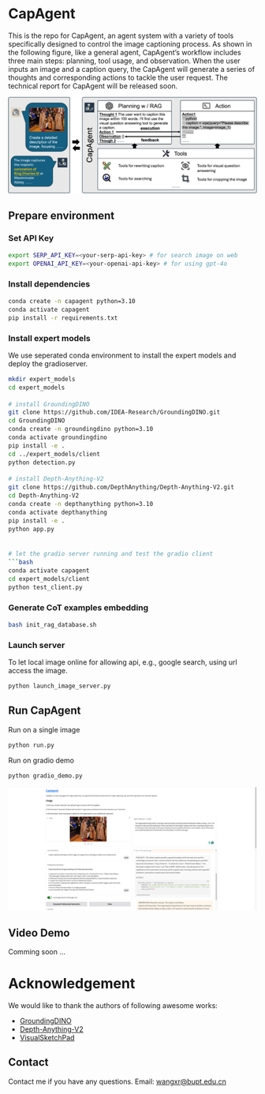 # CapAgent

This is the repo for CapAgent, an agent system with a variety of tools specifically designed to control the image captioning process. As shown in the following figure, like a general agent, CapAgent’s workflow includes three main steps: planning, tool usage, and observation. When the user inputs an image and a caption query, the CapAgent will generate a series of thoughts and corresponding actions to tackle the user request. The technical report for CapAgent will be released soon.

<div align="center">
<img src="assets/readme/method.png"/>
</div>

## Prepare environment


### Set API Key
```bash
export SERP_API_KEY=<your-serp-api-key> # for search image on web
export OPENAI_API_KEY=<your-openai-api-key> # for using gpt-4o
```

### Install dependencies

```bash
conda create -n capagent python=3.10
conda activate capagent
pip install -r requirements.txt
```

### Install expert models
We use seperated conda environment to install the expert models and deploy the gradioserver.
```bash
mkdir expert_models
cd expert_models

# install GroundingDINO
git clone https://github.com/IDEA-Research/GroundingDINO.git
cd GroundingDINO
conda create -n groundingdino python=3.10
conda activate groundingdino
pip install -e .
cd ../expert_models/client
python detection.py

# install Depth-Anything-V2
git clone https://github.com/DepthAnything/Depth-Anything-V2.git
cd Depth-Anything-V2
conda create -n depthanything python=3.10
conda activate depthanything
pip install -e .
python app.py


# let the gradio server running and test the gradio client
```bash
conda activate capagent
cd expert_models/client
python test_client.py
```

### Generate CoT examples embedding
```bash
bash init_rag_database.sh
```

### Launch server
To let local image online for allowing api, e.g., google search, using url access the image.
```bash
python launch_image_server.py
```

## Run CapAgent
Run on a single image
```bash
python run.py
```

Run on gradio demo
```bash
python gradio_demo.py
``` 
<div align="center">
<img src="assets/readme/gradio_demo.png"/>
</div>

## Video Demo

Comming soon ...


# Acknowledgement

We would like to thank the authors of following awesome works:
- [GroundingDINO](https://github.com/IDEA-Research/GroundingDINO)
- [Depth-Anything-V2](https://depth-anything-v2.github.io/)
- [VisualSketchPad](https://visualsketchpad.github.io/)

## Contact
Contact me if you have any questions. Email: wangxr@bupt.edu.cn
